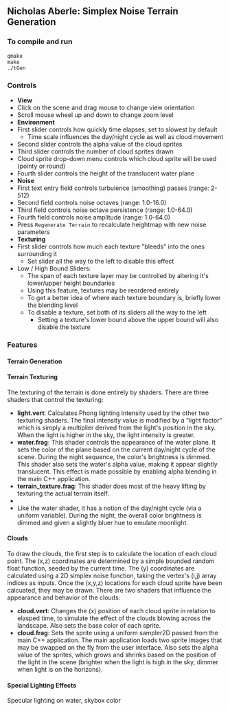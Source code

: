 ## Nicholas Aberle: Simplex Noise Terrain Generation

### To compile and run
```
qmake
make
./tGen
```

### Controls
* **View**
 * Click on the scene and drag mouse to change view orientation
 * Scroll mouse wheel up and down to change zoom level
* **Environment**
 * First slider controls how quickly time elapses, set to slowest by default
   * Time scale influences the day/night cycle as well as cloud movement
 * Second slider controls the alpha value of the cloud sprites
 * Third slider controls the number of cloud sprites drawn
 * Cloud sprite drop-down menu controls which cloud sprite will be used (pointy or round)
 * Fourth slider controls the height of the translucent water plane
* **Noise**
 * First text entry field controls turbulence (smoothing) passes (range: 2-512)
 * Second field controls noise octaves (range: 1.0-16.0)
 * Third field controls noise octave persistence (range: 1.0-64.0)
 * Fourth field controls noise amplitude (range: 1.0-64.0)
 * Press `Regenerate Terrain` to recalculate heightmap with new noise parameters
* **Texturing**
 * First slider controls how much each texture "bleeds" into the ones surrounding it
   * Set slider all the way to the left to disable this effect
 * Low / High Bound Sliders:
    * The span of each texture layer may be controlled by altering it's lower/upper height boundaries
    * Using this feature, textures may be reordered entirely
    * To get a better idea of where each texture boundary is, briefly lower the blending level
    * To disable a texture, set both of its sliders all the way to the left
      * Setting a texture's lower bound above the upper bound will also disable the texture


### Features


#### Terrain Generation


#### Terrain Texturing
The texturing of the terrain is done entirely by shaders. There are three shaders that control the texturing:
* **light.vert**: Calculates Phong lighting intensity used by the other two texturing shaders. The final intensity value is modified by a "light factor" which is simply a multiplier derived from the light's position in the sky. When the light is higher in the sky, the light intensity is greater.
* **water.frag**: This shader controls the appearance of the water plane. It sets the color of the plane based on the current day/night cycle of the scene. During the night sequence, the color's brightness is dimmed. This shader also sets the water's alpha value, making it appear slightly translucent. This effect is made possible by enabling alpha blending in the main C++ application.
* **terrain_texture.frag**: This shader does most of the heavy lifting by texturing the actual terrain itself. 
* 
* Like the water shader, it has a notion of the day/night cycle (via a uniform variable). During the night, the overall color brightness is dimmed and given a slightly bluer hue to emulate moonlight.


#### Clouds
To draw the clouds, the first step is to calculate the location of each cloud point. The (x,z) coordinates are determined by a simple bounded random float function, seeded by the current time. The (y) coordinates are calculated using a 2D simplex noise function, taking the vertex's (i,j) array indices as inputs.
Once the (x,y,z) locations for each cloud sprite have been calcuated, they may be drawn. There are two shaders that influence the appearance and behavior of the clouds:
* **cloud.vert**: Changes the (x) position of each cloud sprite in relation to elasped time, to simulate the effect of the clouds blowing across the landscape. Also sets the base color of each sprite.
* **cloud.frag**: Sets the sprite using a uniform sampler2D passed from the main C++ application. The main application loads two sprite images that may be swapped on the fly from the user interface. Also sets the alpha value of the sprites, which grows and shrinks based on the position of the light in the scene (brighter when the light is high in the sky, dimmer when light is on the horizons).


#### Special Lighting Effects
Specular lighting on water, skybox color
